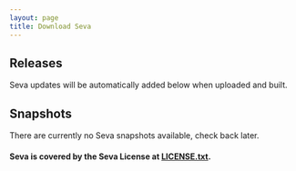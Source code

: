 ```yaml
---
layout: page
title: Download Seva
---
```


## Releases

Seva updates will be automatically added below when uploaded and built.

## Snapshots

There are currently no Seva snapshots available, check back later.

#### Seva is covered by the Seva License at [LICENSE.txt](/LICENSE.txt).